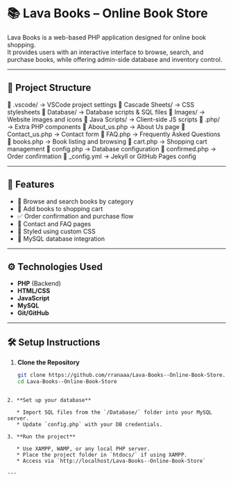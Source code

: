 # 📚 Lava Books – Online Book Store

Lava Books is a web-based PHP application designed for online book shopping.  
It provides users with an interactive interface to browse, search, and purchase books, while offering admin-side database and inventory control.

---

## 📁 Project Structure

📁 .vscode/ → VSCode project settings
📁 Cascade Sheets/ → CSS stylesheets
📁 Database/ → Database scripts & SQL files
📁 Images/ → Website images and icons
📁 Java Scripts/ → Client-side JS scripts
📁 .php/ → Extra PHP components
📄 About_us.php → About Us page
📄 Contact_us.php → Contact form
📄 FAQ.php → Frequently Asked Questions
📄 books.php → Book listing and browsing
📄 cart.php → Shopping cart management
📄 config.php → Database configuration
📄 confirmed.php → Order confirmation
📄 _config.yml → Jekyll or GitHub Pages config

---

## 🚀 Features

- 📖 Browse and search books by category
- 🛒 Add books to shopping cart
- ✅ Order confirmation and purchase flow
- 📩 Contact and FAQ pages
- 🎨 Styled using custom CSS
- 💾 MySQL database integration

---

## ⚙️ Technologies Used

- **PHP** (Backend)
- **HTML/CSS**
- **JavaScript**
- **MySQL**
- **Git/GitHub**

---

## 🛠️ Setup Instructions

1. **Clone the Repository**
   ```bash
   git clone https://github.com/rranaaa/Lava-Books--Online-Book-Store.git
   cd Lava-Books--Online-Book-Store
````

2. **Set up your database**

   * Import SQL files from the `/Database/` folder into your MySQL server.
   * Update `config.php` with your DB credentials.

3. **Run the project**

   * Use XAMPP, WAMP, or any local PHP server.
   * Place the project folder in `htdocs/` if using XAMPP.
   * Access via `http://localhost/Lava-Books--Online-Book-Store`

---
